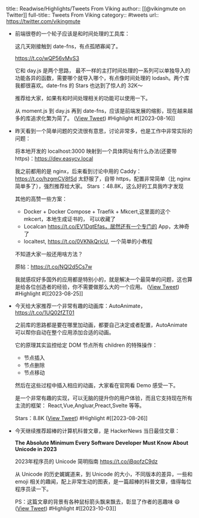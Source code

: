 title:: Readwise/Highlights/Tweets From Viking
author:: [[@vikingmute on Twitter]]
full-title:: Tweets From Viking
category:: #tweets
url:: https://twitter.com/vikingmute
- 前端很卷的一个轮子应该是和时间处理的工具库：
  
  这几天刚接触到 date-fns，有点孤陋寡闻了。
  
  https://t.co/wQP56vMvS3
  
  它和 day.js 是两个思路， 最不一样的主打时间处理的一系列可以单独导入的功能各异的函数，需要哪个就导入哪个，有点像时间处理的 lodash。两个库我都很喜欢。date-fns 的 Stars 也达到了惊人的 32K～
  
  推荐给大家，如果有和时间处理相关的功能可以使用一下。
  
  从 moment.js 到 day.js 再到 date-fns，应该是前端发展的缩影，现在越来越多的库追求化繁为简了。 ([View Tweet](https://twitter.com/vikingmute/status/1691714622301307239)) #Highlight #[[2023-08-16]]
- 昨天看到一个简单问题的交流很有意思，讨论非常多，也是工作中非常实际的问题：
  
  将本地开发的 localhost:3000 映射到一个具体网址有什么办法(还要带 https)：https://dev.easycv.local 
  
  我之前都用的是 nginx，后来看到讨论中用的 Caddy：
  https://t.co/hzgmCV8fSd
  太舒服了，自带 https，配置非常简单（比 nginx 简单多了），强烈推荐给大家。
  Stars ：48.8K，这么好的工具我咋才发现
  
  其他的高赞一些方案：
  
  * Docker + Docker Compose + Traefik + Mkcert,这里面的这个 mkcert，本地生成证书的， 可以收藏了
  * Localcan https://t.co/EV1DqtEfas，居然还有一个专门的 App，太神奇了
  * localtest, https://t.co/0VKNkQricU, 一个简单的小教程
  
  不知道大家一般还用啥方法？
  
  原帖：https://t.co/NQl2d5Cs7w
  
  我就感叹好多国外的应用都是特别小的，就是解决一个最简单的问题，这也算是给各位创造者的经验，你不需要做那么大的一个应用。 ([View Tweet](https://twitter.com/vikingmute/status/1694539022125949393)) #Highlight #[[2023-08-25]]
- 今天给大家推荐一个非常有趣的动画库：AutoAnimate，
  https://t.co/1UQ02fZT01
  
  之前库的思路都是要在哪里加动画，都要自己决定或者配置，AutoAnimate 可以帮你自动在整个应用添加合适的动画。
  
  它的原理其实监控给定 DOM 节点所有 children 的特殊操作：
  * 节点插入
  * 节点删除
  * 节点移动
  
  然后在这些过程中插入相应的动画，大家看在官网看 Demo 感受一下。
  
  是一个非常有趣的实现，可以无脑的提升你的用户体验，而且它支持现在所有主流的框架：
  React,Vue,Angluar,Preact,Svelte 等等。
  
  Stars：8.8K ([View Tweet](https://twitter.com/vikingmute/status/1695248357885870363)) #Highlight #[[2023-08-26]]
- 今天继续推荐超棒的计算机科普文章，是 HackerNews 当日最佳文章：
  
  **The Absolute Minimum Every Software Developer Must Know About Unicode in 2023**
  
  2023年程序员的 Unicode 简明指南
  https://t.co/iBqofzC9dz
  
  从 Unicode 的历史娓娓道来，到 Unicode 的大小，不同版本的差异，一些和 emoji 相关的趣闻，配上非常生动的图表，是一篇超棒的科普文章，值得每位程序员读一下。
  
  PS：这篇文章的背景有各种鼠标箭头飘来飘去，彰显了作者的恶趣味 😄 ([View Tweet](https://twitter.com/vikingmute/status/1709018871817273751)) #Highlight #[[2023-10-03]]